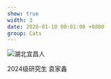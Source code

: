 ```yaml
---
show: true
width: 3
date: 2020-01-10 00:01:00 +0800
group: Cats
---
```

<div>
  <img data-src="{{ '/assets/images/yjx.jpg' | relative_url }}" class="lazy w-100 rounded" src="{{ '/assets/images/empty_300x200.png' | relative_url }}" data-toggle="tooltip" data-placement="top" title="湖北宜昌人">
  <div class="card-body">
    <p class="card-text">
      2024级研究生 袁家鑫
    </p>
  </div>
</div>
